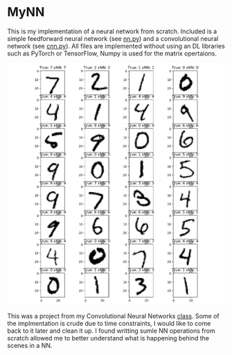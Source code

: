 # MyNN

This is my implementation of a neural network from scratch. Included is a simple feedforward neural network (see [nn.py](/src/nn.py)) and a convolutional neural network (see [cnn.py](/src/cnn.py)). All files are implemented without using an DL libraries such as PyTorch or TensorFlow, Numpy is used for the matrix opertaions.

<p align="center">
    <img src="/output/mnist_output.png" alt="MNIST Output" width="600"/>
</p>

This was a project from my Convolutional Neural Networks [class](https://github.com/arthurredfern/UT-Dallas-CS-6301-CNNs). Some of the implmentation is crude due to time constraints, I would like to come back to it later and clean it up. I found writting sumle NN operations from scratch allowed me to better understand what is happening behind the scenes in a NN.
